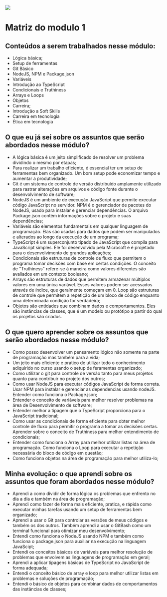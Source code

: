 ![](https://i.imgur.com/xG74tOh.png)

# Matriz do modulo 1

## Conteúdos a serem trabalhados nesse módulo:

- Lógica básica;
- Setup de ferramentas
- Git Básico
- NodeJS, NPM e Package.json
- Variáveis
- Introdução ao TypeScript
- Condicionais e Truthiness
- Arrays e Loops
- Objetos
- Carreira;
- Introdução a Soft Skills
- Carreira em tecnologia
- Ética em tecnologia

## O que eu já sei sobre os assuntos que serão abordados nesse módulo?

- A lógica básica é um jeito simplificado de resolver um problema dividindo o mesmo por etapas;
- Para realizar um trabalho eficiente, é essencial ter um setup de ferramentas bem organizado. Um bom setup pode economizar tempo e aumentar a produtividade;
- Git é um sistema de controle de versão distribuído amplamente utilizado para rastrar alterações em arquivos e código fonte durante o desenvolvimento de software;
- NodeJS é um ambiente de execução JavaScript que permite executar código JavaScript no servidor. NPM é o gerenciador de pacotes do NodeJS, usado para instalar e gerenciar dependências. O arquivo Package.json contém informações sobre o projeto e suas dependências;
- Variáveis são elementos fundamentais em qualquer linguagem de programação. Elas são usadas para dados que podem ser manipulados e alterados ao longo da execução de um programa;
- TypeScript é um superconjunto tipado de JavaScript que compila para JavaScript simples. Ele foi desenvolvido pela Microsoft e é projetado para o desenvolvimento de grandes aplicações;
- Condicionais são estruturas de controle de fluxo que permitem o programa tomar decisões com base em certas condições. O conceito de "Truthiness" refere-se à maneira como valores diferentes são avaliados em um contexto booleano;
- Arrays são estruturas de dados que permitem armazenar múltiplos valores em uma única variável. Esses valores podem ser acessados através de índice, que geralmente começam em 0. Loop são estruturas de controle que permitem a repetição de um bloco de código enquanto uma determinada condição for verdadeira;
- Objetos são entidades que combinam dados e comportamentos. Eles são instâncias de classes, que é um modelo ou protótipo a partir do qual os projetos são criados.

## O que quero aprender sobre os assuntos que serão abordados nesse módulo?

- Como posso desenvolver um pensamento lógico não somente na parte de programação mas também para a vida;
- Um jeito mais eficiente e pratico de utilizar todo o conhecimento adiquirido no curso usando o setup de feramentas organizado;
- Como utilizar o git para controle de versão tanto para meus projetos quanto para contribuir no projeto dos outros;
- Como usar NodeJS para executar códigos JavaScript de forma correta. Usar NPM para instalar e gerenciar as dependencias usando nodeJS. Entender como funciona o Package.json;
- Entender o conceito de variáveis para melhor resolver problemas na área de Desenvolvimento de software;
- Entender melhor a tipagem que o TypeScript proporciona para o JavaScript tradicional;
- Como usar as condicionais de forma eficiente para obter melhor controle de fluxo para permitir o programa a tomar as decisões certas. Aprender sobre o conceito de Truthiness para melhor entendimento de condicionais;
- Entender como funciona o Array para melhor utilizar listas na área de programação. Como funciona o Loop para executar a repetição necessária do bloco de código em questão;
- Como funciona objetos na área de programação para melhor utiliza-lo;

## Minha evolução: o que aprendi sobre os assuntos que foram abordados nesse módulo?

- Aprendi a como dividir de forma lógica os problemas que enfrento no dia a dia e também na área de programação;
- Aprendi como fazer de forma mais eficiente, pratica, e rápida como executar minhas tarefas usando um setup de ferramentas bem organizado;
- Aprendi a usar o Git para controlar as versões de meus códigos e também os dos outros. Também aprendi a usar o GitBash como um terminal funcional para otimizar meu desenvolvimento;
- Entendi como funciona o NodeJS usando NPM e também como funciona o package.json para auxiliar na execução na linguagem JavaScipt;
- Entendi os conceitos básicos de variáveis para melhor resolução de problemas que envolvem as linguagens de programação em geral;
- Aprendi a aplicar tipagens básicas de TypeScript no JavaScript de forma adequada;
- Entendi o conceito básico de array e loop para melhor utilizar listas em problemas e soluções de programação;
- Entendi o básico de objetos para combinar dados de comportamentos das instâncias de classes;
